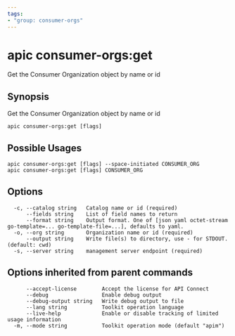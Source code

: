 ```yaml
---
tags:
- "group: consumer-orgs"
---
```

# apic consumer-orgs:get

Get the Consumer Organization object by name or id

## Synopsis

Get the Consumer Organization object by name or id

```
apic consumer-orgs:get [flags]
```

## Possible Usages

```
apic consumer-orgs:get [flags] --space-initiated CONSUMER_ORG
apic consumer-orgs:get [flags] CONSUMER_ORG
```

## Options

```
  -c, --catalog string   Catalog name or id (required)
      --fields string    List of field names to return
      --format string    Output format. One of [json yaml octet-stream go-template=... go-template-file=...], defaults to yaml.
  -o, --org string       Organization name or id (required)
      --output string    Write file(s) to directory, use - for STDOUT. (default: cwd)
  -s, --server string    management server endpoint (required)
```

## Options inherited from parent commands

```
      --accept-license        Accept the license for API Connect
      --debug                 Enable debug output
      --debug-output string   Write debug output to file
      --lang string           Toolkit operation language
      --live-help             Enable or disable tracking of limited usage information
  -m, --mode string           Toolkit operation mode (default "apim")
```
